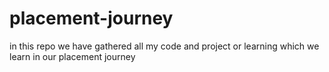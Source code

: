 # placement-journey
in this repo we have gathered all my code and project or learning which we learn in our placement journey 
